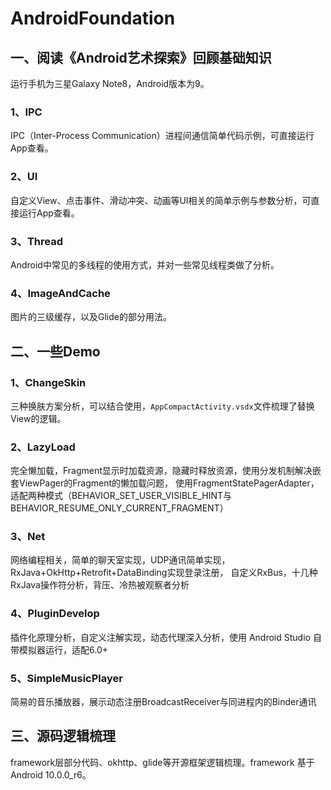 # AndroidFoundation

## 一、阅读《Android艺术探索》回顾基础知识
运行手机为三星Galaxy Note8，Android版本为9。

### 1、IPC
IPC（Inter-Process Communication）进程间通信简单代码示例，可直接运行App查看。

### 2、UI
自定义View、点击事件、滑动冲突、动画等UI相关的简单示例与参数分析，可直接运行App查看。

### 3、Thread
Android中常见的多线程的使用方式，并对一些常见线程类做了分析。

### 4、ImageAndCache
图片的三级缓存，以及Glide的部分用法。

## 二、一些Demo

### 1、ChangeSkin
三种换肤方案分析，可以结合使用，`AppCompactActivity.vsdx`文件梳理了替换View的逻辑。

### 2、LazyLoad
完全懒加载，Fragment显示时加载资源，隐藏时释放资源，使用分发机制解决嵌套ViewPager的Fragment的懒加载问题，
使用FragmentStatePagerAdapter，适配两种模式（BEHAVIOR_SET_USER_VISIBLE_HINT与BEHAVIOR_RESUME_ONLY_CURRENT_FRAGMENT）

### 3、Net
网络编程相关，简单的聊天室实现，UDP通讯简单实现，RxJava+OkHttp+Retrofit+DataBinding实现登录注册，
自定义RxBus，十几种RxJava操作符分析，背压、冷热被观察者分析

### 4、PluginDevelop
插件化原理分析，自定义注解实现，动态代理深入分析，使用 Android Studio 自带模拟器运行，适配6.0+

### 5、SimpleMusicPlayer
简易的音乐播放器，展示动态注册BroadcastReceiver与同进程内的Binder通讯

## 三、源码逻辑梳理
framework层部分代码、okhttp、glide等开源框架逻辑梳理。framework 基于Android 10.0.0_r6。
